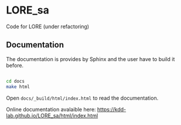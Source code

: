 # LORE_sa
Code for LORE (under refactoring)

## Documentation

The documentation is provides by Sphinx and the user have to build it before.

```bash

cd docs
make html

```

Open `docs/_build/html/index.html` to read the documentation.


Online documentation avalaible here: https://kdd-lab.github.io/LORE_sa/html/index.html
